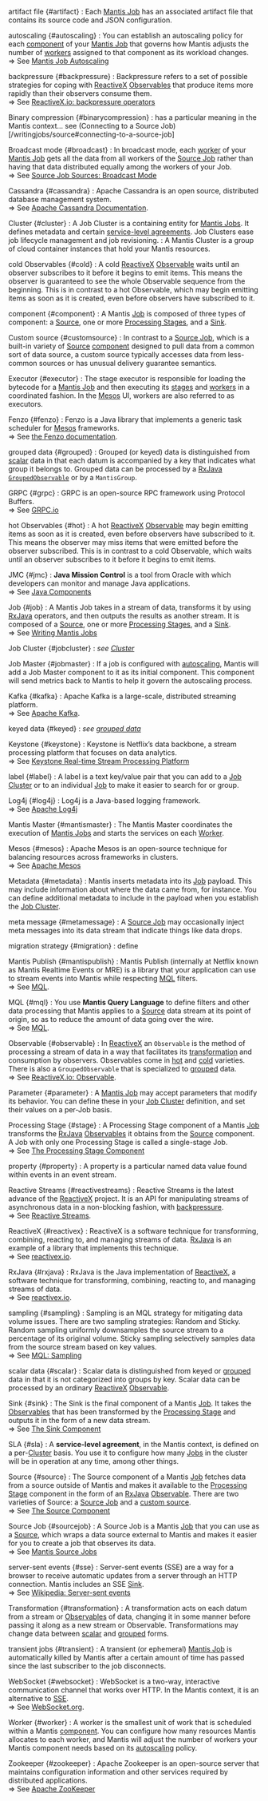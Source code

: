 artifact file {#artifact}
:   Each [Mantis Job] has an associated artifact file that contains its source code and JSON configuration.

autoscaling {#autoscaling}
:   You can establish an autoscaling policy for each [component] of your [Mantis Job] that governs how Mantis adjusts the number of [workers] assigned to that component as its workload changes.<br />⇒ See [Mantis Job Autoscaling](/mantis/autoscaling)

backpressure {#backpressure}
:   Backpressure refers to a set of possible strategies for coping with [ReactiveX]  [Observables] that produce items more rapidly than their observers consume them.<br />⇒ See [ReactiveX.io: backpressure operators](http://reactivex.io/documentation/operators/backpressure.html)

Binary compression {#binarycompression}
:   <span class="tbd">has a particular meaning in the Mantis context... see (Connecting to a Source Job)[/writingjobs/source#connecting-to-a-source-job]</span>

Broadcast mode {#broadcast}
:   In broadcast mode, each [worker] of your [Mantis Job] gets all the data from all workers of the [Source Job] rather than having that data distributed equally among the workers of your Job.<br />⇒ See [Source Job Sources: Broadcast Mode](/mantis/writingjobs/source#broadcast-mode)

Cassandra {#cassandra}
:   Apache Cassandra is an open source, distributed database management system.<br />⇒ See [Apache Cassandra Documentation](http://cassandra.apache.org/doc/latest/).

Cluster {#cluster}
:   A Job Cluster is a containing entity for [Mantis Jobs]. It defines metadata and certain [service-level agreements]. Job Clusters ease job lifecycle management and job revisioning.
:   A Mantis Cluster is a group of cloud container instances that hold your Mantis resources.

cold Observables {#cold}
:   A cold [ReactiveX]  [Observable] waits until an observer subscribes to it before it begins to emit items. This means the observer is guaranteed to see the whole Observable sequence from the beginning. This is in contrast to a hot Observable, which may begin emitting items as soon as it is created, even before observers have subscribed to it.

component {#component}
:   A Mantis [Job] is composed of three types of component: a [Source], one or more [Processing Stages], and a [Sink].

Custom source {#customsource}
:   In contrast to a [Source Job], which is a built-in variety of [Source]  [component] designed to pull data from a common sort of data source, a custom source typically accesses data from less-common sources or has unusual delivery guarantee semantics.

Executor {#executor}
:   The stage executor is responsible for loading the bytecode for a [Mantis Job] and then executing its [stages] and [workers] in a coordinated fashion. In the [Mesos] UI, workers are also referred to as executors.

Fenzo {#fenzo}
:   Fenzo is a Java library that implements a generic task scheduler for [Mesos] frameworks.<br />⇒ See [the Fenzo documentation](https://github.com/Netflix/Fenzo/wiki).

grouped data {#grouped}
:   Grouped (or keyed) data is distinguished from [scalar] data in that each datum is accompanied by a key that indicates what group it belongs to. Grouped data can be processed by a [RxJava]  [`GroupedObservable`](http://reactivex.io/RxJava/javadoc/rx/observables/GroupedObservable.html) or by a `MantisGroup`.

GRPC {#grpc}
:   GRPC is an open-source RPC framework using Protocol Buffers.<br />⇒ See [GRPC.io](https://grpc.io/docs/)

hot Observables {#hot}
:   A hot [ReactiveX]  [Observable] may begin emitting items as soon as it is created, even before observers have subscribed to it. This means the observer may miss items that were emitted before the observer subscribed. This is in contrast to a cold Observable, which waits until an observer subscribes to it before it begins to emit items.

JMC {#jmc}
:   **Java Mission Control** is a tool from Oracle with which developers can monitor and manage Java applications.<br />⇒ See [Java Components](https://docs.oracle.com/javacomponents/index.html)

Job {#job}
:   A Mantis Job takes in a stream of data, transforms it by using [RxJava] operators, and then outputs the results as another stream. It is composed of a [Source], one or more [Processing Stages], and a [Sink].<br />⇒ See [Writing Mantis Jobs](/mantis/writingjobs)

Job Cluster {#jobcluster}
:   *see [Cluster]*

Job Master {#jobmaster}
:   If a job is configured with [autoscaling], Mantis will add a Job Master component to it as its initial component. This component will send metrics back to Mantis to help it govern the autoscaling process.

Kafka {#kafka}
:   Apache Kafka is a large-scale, distributed streaming platform.<br />⇒ See [Apache Kafka](http://kafka.apache.org).

keyed data {#keyed}
:   *see [grouped data]*

Keystone {#keystone}
:   Keystone is Netflix’s data backbone, a stream processing platform that focuses on data analytics.<br />⇒ See [Keystone Real-time Stream Processing Platform](https://medium.com/netflix-techblog/keystone-real-time-stream-processing-platform-a3ee651812a)

label {#label}
:   A label is a text key/value pair that you can add to a [Job Cluster] or to an individual [Job] to make it easier to search for or group.

Log4j {#log4j}
:   Log4j is a Java-based logging framework.<br />⇒ See [Apache Log4j](https://logging.apache.org/log4j/2.x/)

Mantis Master {#mantismaster}
:   The Mantis Master coordinates the execution of [Mantis Jobs] and starts the services on each [Worker].

Mesos {#mesos}
:   Apache Mesos is an open-source technique for balancing resources across frameworks in clusters.<br />⇒ See [Apache Mesos](https://mesos.apache.org/documentation/latest/)

Metadata {#metadata}
:   Mantis inserts metadata into its [Job] payload. This may include information about where the data came from, for instance. You can define additional metadata to include in the payload when you establish the [Job Cluster].

meta message {#metamessage}
:   A [Source Job] may occasionally inject meta messages into its data stream that indicate things like data drops.

migration strategy {#migration}
:   <span class="tbd">define</span>

Mantis Publish {#mantispublish}
:   Mantis Publish (internally at Netflix known as Mantis Realtime Events or MRE) is a library that your application can use to stream events into Mantis while respecting [MQL] filters.<br />⇒ See [MQL](/mantis/MQL).

MQL {#mql}
:   You use **Mantis Query Language** to define filters and other data processing that Mantis applies to a [Source] data stream at its point of origin, so as to reduce the amount of data going over the wire.<br />⇒ See [MQL](/mantis/MQL).

Observable {#observable}
:   In [ReactiveX] an `Observable` is the method of processing a stream of data in a way that facilitates its [transformation] and consumption by observers. Observables come in [hot] and [cold] varieties. There is also a `GroupedObservable` that is specialized to [grouped] data.<br />⇒ See [ReactiveX.io: Observable](http://reactivex.io/documentation/observable.html).

Parameter {#parameter}
:   A [Mantis Job] may accept parameters that modify its behavior. You can define these in your [Job Cluster] definition, and set their values on a per-Job basis.

Processing Stage {#stage}
:   A Processing Stage component of a Mantis [Job] transforms the [RxJava]  [Observables] it obtains from the [Source] component. A Job with only one Processing Stage is called a single-stage Job.<br />⇒ See [The Processing Stage Component](/mantis/writingjobs/stage)

property {#property}
:   A property is a particular named data value found within events in an event stream.

Reactive Streams {#reactivestreams}
:   Reactive Streams is the latest advance of the [ReactiveX] project. It is an API for manipulating streams of asynchronous data in a non-blocking fashion, with [backpressure].<br />⇒ See [Reactive Streams](http://www.reactive-streams.org).

ReactiveX {#reactivex}
:   ReactiveX is a software technique for transforming, combining, reacting to, and managing streams of data. [RxJava] is an example of a library that implements this technique.<br />⇒ See [reactivex.io](http://reactivex.io/).

RxJava {#rxjava}
:   RxJava is the Java implementation of [ReactiveX], a software technique for transforming, combining, reacting to, and managing streams of data.<br />⇒ See [reactivex.io](http://reactivex.io/).

sampling {#sampling}
:   Sampling is an MQL strategy for mitigating data volume issues. There are two sampling strategies: Random and Sticky. Random sampling uniformly downsamples the source stream to a percentage of its original volume. Sticky sampling selectively samples data from the source stream based on key values.<br />⇒ See [MQL: Sampling](/mantis/MQL/sampling)

scalar data {#scalar}
:   Scalar data is distinguished from keyed or [grouped] data in that it is not categorized into groups by key. Scalar data can be processed by an ordinary [ReactiveX]  [Observable].

Sink {#sink}
:   The Sink is the final component of a Mantis [Job]. It takes the [Observables] that has been transformed by the [Processing Stage] and outputs it in the form of a new data stream.<br />⇒ See [The Sink Component](/mantis/writingjobs/sink)

SLA {#sla}
:   A **service-level agreement**, in the Mantis context, is defined on a per-[Cluster] basis. You use it to configure how many [Jobs] in the cluster will be in operation at any time, among other things.

Source {#source}
:   The Source component of a Mantis [Job] fetches data from a source outside of Mantis and makes it available to the [Processing Stage] component in the form of an [RxJava]  [Observable]. There are two varieties of Source: a [Source Job] and a [custom source].<br />⇒ See [The Source Component](/mantis/writingjobs/source)

Source Job {#sourcejob}
:   A Source Job is a Mantis [Job] that you can use as a [Source], which wraps a data source external to Mantis and makes it easier for you to create a job that observes its data.<br />⇒ See [Mantis Source Jobs](/mantis/internals/sourcejobs)

server-sent events {#sse}
:   Server-sent events (SSE) are a way for a browser to receive automatic updates from a server through an HTTP connection. Mantis includes an SSE [Sink].<br />⇒ See [Wikipedia: Server-sent events](https://en.wikipedia.org/wiki/Server-sent_events)

Transformation {#transformation}
:   A transformation acts on each datum from a stream or [Observables] of data, changing it in some manner before passing it along as a new stream or Observable. Transformations may change data between [scalar] and [grouped] forms.

transient jobs {#transient}
:   A transient (or ephemeral) [Mantis Job] is automatically killed by Mantis after a certain amount of time has passed since the last subscriber to the job disconnects.

WebSocket {#websocket}
:   WebSocket is a two-way, interactive communication channel that works over HTTP. In the Mantis context, it is an alternative to [SSE].<br />⇒ See [WebSocket.org](https://www.websocket.org/).

Worker {#worker}
:   A worker is the smallest unit of work that is scheduled within a Mantis [component]. You can configure how many resources Mantis allocates to each worker, and Mantis will adjust the number of workers your Mantis component needs based on its [autoscaling] policy.

Zookeeper {#zookeeper}
:   Apache Zookeeper is an open-source server that maintains configuration information and other services required by distributed applications.<br />⇒ See [Apache ZooKeeper](https://zookeeper.apache.org/)

<!-- Do not edit below this line -->
<!-- START -->
<!-- This section comes from the file "reference_links". It is automagically inserted into other files by means of the "refgen" script, also in the "docs/" directory. Edit this section only in the "reference_links" file, not in any of the other files in which it is included, or your edits will be overwritten. -->
[artifact]:                /mantis/glossary#artifact          "Each Mantis Job has an associated artifact file that contains its source code and JSON configuration."
[artifacts]:               /mantis/glossary#artifact          "Each Mantis Job has an associated artifact file that contains its source code and JSON configuration."
[artifact file]:           /mantis/glossary#artifact          "Each Mantis Job has an associated artifact file that contains its source code and JSON configuration."
[artifact files]:          /mantis/glossary#artifact          "Each Mantis Job has an associated artifact file that contains its source code and JSON configuration."
[autoscale]:               /mantis/glossary#autoscaling       "You can establish an autoscaling policy for each component of your Mantis Job that governs how Mantis adjusts the number of workers assigned to that component as its workload changes."
[autoscaled]:              /mantis/glossary#autoscaling       "You can establish an autoscaling policy for each component of your Mantis Job that governs how Mantis adjusts the number of workers assigned to that component as its workload changes."
[autoscales]:              /mantis/glossary#autoscaling       "You can establish an autoscaling policy for each component of your Mantis Job that governs how Mantis adjusts the number of workers assigned to that component as its workload changes."
[autoscaling]:             /mantis/glossary#autoscaling       "You can establish an autoscaling policy for each component of your Mantis Job that governs how Mantis adjusts the number of workers assigned to that component as its workload changes."
[scalable]:                /mantis/glossary#autoscaling       "You can establish an autoscaling policy for each component of your Mantis Job that governs how Mantis adjusts the number of workers assigned to that component as its workload changes."
[AWS]:                     javascript:void(0)          "Amazon Web Services"
[backpressure]:            /mantis/glossary#backpressure      "Backpressure refers to a set of possible strategies for coping with ReactiveX Observables that produce items more rapidly than their observers consume them."
[Binary compression]:      /mantis/glossary#binarycompression
[broadcast]:               /mantis/glossary#broadcast         "In broadcast mode, each worker of your job gets all the data from all workers of the Source Job rather than having that data distributed equally among the workers of your job."
[broadcast mode]:          /mantis/glossary#broadcast         "In broadcast mode, each worker of your job gets all the data from all workers of the Source Job rather than having that data distributed equally among the workers of your job."
[Cassandra]:               /mantis/glossary#cassandra         "Apache Cassandra is an open source, distributed database management system."
[cluster]:                 /mantis/glossary#cluster           "A Mantis Job Cluster is a containing entity for Mantis Jobs. It defines metadata and certain service-level agreements. Job Clusters ease job lifecycle management and job revisioning."
[clusters]:                /mantis/glossary#cluster           "A Mantis Job Cluster is a containing entity for Mantis Jobs. It defines metadata and certain service-level agreements. Job Clusters ease job lifecycle management and job revisioning."
[cold]:                    /mantis/glossary#cold              "A cold ReactiveX Observable waits until an observer subscribes to it before it begins to emit items. This means the observer is guaranteed to see the whole Observable sequence from the beginning. This is in contrast to a hot Observable, which may begin emitting items as soon as it is created, even before observers have subscribed to it."
[cold Observable]:         /mantis/glossary#cold              "A cold ReactiveX Observable waits until an observer subscribes to it before it begins to emit items. This means the observer is guaranteed to see the whole Observable sequence from the beginning. This is in contrast to a hot Observable, which may begin emitting items as soon as it is created, even before observers have subscribed to it."
[cold Observables]:        /mantis/glossary#cold              "A cold ReactiveX Observable waits until an observer subscribes to it before it begins to emit items. This means the observer is guaranteed to see the whole Observable sequence from the beginning. This is in contrast to a hot Observable, which may begin emitting items as soon as it is created, even before observers have subscribed to it."
[component]:               /mantis/glossary#component         "A Mantis Job is composed of three types of component: a Source, one or more Processing Stages, and a Sink."
[components]:              /mantis/glossary#component         "A Mantis Job is composed of three types of component: a Source, one or more Processing Stages, and a Sink."
[custom source]:           /mantis/glossary#customsource      "In contrast to a Source Job, which is a built-in variety of Source component designed to pull data from a common sort of data source, a custom source typically accesses data from less-common sources or has unusual delivery guarantee semantics."
[custom sources]:          /mantis/glossary#customsource      "In contrast to a Source Job, which is a built-in variety of Source component designed to pull data from a common sort of data source, a custom source typically accesses data from less-common sources or has unusual delivery guarantee semantics."
[executor]:                /mantis/glossary#executor          "The stage executor is responsible for loading the bytecode for a Mantis Job and then executing its stages and workers in a coordinated fashion. In the Mesos UI, workers are also referred to as executors."
[executors]:               /mantis/glossary#executor          "The stage executor is responsible for loading the bytecode for a Mantis Job and then executing its stages and workers in a coordinated fashion. In the Mesos UI, workers are also referred to as executors."
[fast property]: /mantis/glossary#fastproperties "Fast properties allow you to change the behavior of Netflix services without recompiling and redeploying them."
[fast properties]: /mantis/glossary#fastproperties "Fast properties allow you to change the behavior of Netflix services without recompiling and redeploying them."
[Fenzo]:                   /mantis/glossary#fenzo             "Fenzo is a Java library that implements a generic task scheduler for Mesos frameworks."
[grouped]:                 /mantis/glossary#grouped           "Grouped data is distinguished from scalar data in that each datum is accompanied by a key that indicates what group it belongs to. Grouped data can be processed by a RxJava GroupedObservable or by a MantisGroup."
[grouped data]:            /mantis/glossary#grouped           "Grouped data is distinguished from scalar data in that each datum is accompanied by a key that indicates what group it belongs to. Grouped data can be processed by a RxJava GroupedObservable or by a MantisGroup."
[GRPC]:                    /mantis/glossary#grpc              "gRPC is an open-source RPC framework using Protocol Buffers."
[hot]:                     /mantis/glossary#hot               "A hot ReactiveX Observable may begin emitting items as soon as it is created, even before observers have subscribed to it. This means the observer may miss items that were emitted before the observer subscribed. This is in contrast to a cold Observable, which waits until an observer subscribes to it before it begins to emit items."
[hot Observable]:          /mantis/glossary#hot               "A hot ReactiveX Observable may begin emitting items as soon as it is created, even before observers have subscribed to it. This means the observer may miss items that were emitted before the observer subscribed. This is in contrast to a cold Observable, which waits until an observer subscribes to it before it begins to emit items."
[hot Observables]:         /mantis/glossary#hot               "A hot ReactiveX Observable may begin emitting items as soon as it is created, even before observers have subscribed to it. This means the observer may miss items that were emitted before the observer subscribed. This is in contrast to a cold Observable, which waits until an observer subscribes to it before it begins to emit items."
[JMC]:                     /mantis/glossary#jmc               "Java Mission Control is a tool from Oracle with which developers can monitor and manage Java applications."
[job]:                     /mantis/glossary#job               "A Mantis Job takes in a stream of data, transforms it by using RxJava operators, and then outputs the results as another stream. It is composed of a Source, one or more Processing Stages, and a Sink."
[jobs]:                    /mantis/glossary#job               "A Mantis Job takes in a stream of data, transforms it by using RxJava operators, and then outputs the results as another stream. It is composed of a Source, one or more Processing Stages, and a Sink."
[Mantis job]:              /mantis/glossary#job               "A Mantis Job takes in a stream of data, transforms it by using RxJava operators, and then outputs the results as another stream. It is composed of a Source, one or more Processing Stages, and a Sink."
[Mantis jobs]:             /mantis/glossary#job               "A Mantis Job takes in a stream of data, transforms it by using RxJava operators, and then outputs the results as another stream. It is composed of a Source, one or more Processing Stages, and a Sink."
[job cluster]:             /mantis/glossary#jobcluster        "A Mantis Job Cluster is a containing entity for Mantis Jobs. It defines metadata and certain service-level agreements. Job Clusters ease job lifecycle management and job revisioning."
[job clusters]:            /mantis/glossary#jobcluster        "A Mantis Job Cluster is a containing entity for Mantis Jobs. It defines metadata and certain service-level agreements. Job Clusters ease job lifecycle management and job revisioning."
[Job Master]:              /mantis/glossary#jobmaster         "If a job is configured with autoscaling, Mantis will add a Job Master component to it as its initial component. This component will send metrics back to Mantis to help it govern the autoscaling process."
[Mantis Master]:           /mantis/glossary#mantismaster      "The Mantis Master coordinates the execution of [Mantis Jobs] and starts the services on each Worker."
[Kafka]:                   /mantis/glossary#kafka             "Apache Kafka is a large-scale, distributed streaming platform."
[keyed data]:              /mantis/glossary#keyed             "Grouped (or keyed) data is distinguished from scalar data in that each datum is accompanied by a key that indicates what group it belongs to. Grouped data can be processed by a RxJava GroupedObservable or by a MantisGroup."
[Keystone]:                /mantis/glossary#keystone          "Keystone is Netflix’s data backbone, a stream processing platform that focuses on data analytics."
[label]:                   /mantis/glossary#label             "A label is a text key/value pair that you can add to a Job Cluster or to an individual Job to make it easier to search for or group."
[labels]:                  /mantis/glossary#label             "A label is a text key/value pair that you can add to a Job Cluster or to an individual Job to make it easier to search for or group."
[Log4j]:                   /mantis/glossary#log4j             "Log4j is a Java-based logging framework."
[Apache Mesos]:            /mantis/glossary#mesos             "Apache Mesos is an open-source technique for balancing resources across frameworks in clusters."
[Mesos]:                   /mantis/glossary#mesos             "Apache Mesos is an open-source technique for balancing resources across frameworks in clusters."
[metadata]:                /mantis/glossary#metadata          "Mantis inserts metadata into its Job payload. This may include information about where the data came from, for instance. You can define additional metadata to include in the payload when you establish the Job Cluster."
[meta message]:            /mantis/glossary#metamessage       "A Source Job may occasionally inject meta messages into its data stream that indicate things like data drops."
[meta messages]:           /mantis/glossary#metamessage       "A Source Job may occasionally inject meta messages into its data stream that indicate things like data drops."
[migration strategy]:      /mantis/glossary#migration
[migration strategies]:    /mantis/glossary#migration
[MRE]:                     /mantis/glossary#mre               "Mantis Publish (a.k.a. Mantis Realtime Events, or MRE) is a library that your application can use to stream events into Mantis while respecting MQL filters."
[Mantis Publish]:          /mantis/glossary#mantispublish     "Mantis Publish is a library that your application can use to stream events into Mantis while respecting MQL filters."
[Mantis Query Language]:   /mantis/glossary#mql               "You use Mantis Query Language to define filters and other data processing that Mantis applies to a Source data stream at its point of origin, so as to reduce the amount of data going over the wire."
[MQL]:                     /mantis/glossary#mql               "You use Mantis Query Language to define filters and other data processing that Mantis applies to a Source data stream at its point of origin, so as to reduce the amount of data going over the wire."
[Observable]:              /mantis/glossary#observable        "In ReactiveX an Observable is the method of processing a stream of data in a way that facilitates its transformation and consumption by observers. Observables come in hot and cold varieties. There is also a GroupedObservable that is specialized to grouped data."
[Observables]:             /mantis/glossary#observable        "In ReactiveX an Observable is the method of processing a stream of data in a way that facilitates its transformation and consumption by observers. Observables come in hot and cold varieties. There is also a GroupedObservable that is specialized to grouped data."
[parameter]:               /mantis/glossary#parameter         "A Mantis Job may accept parameters that modify its behavior. You can define these in your Job Cluster definition, and set their values on a per-Job basis."
[parameters]:              /mantis/glossary#parameter         "A Mantis Job may accept parameters that modify its behavior. You can define these in your Job Cluster definition, and set their values on a per-Job basis."
[Processing Stage]:        /mantis/glossary#stage             "A Processing Stage component of a Mantis Job transforms the RxJava Observables it obtains from the Source component."
[Processing Stages]:       /mantis/glossary#stage             "A Processing Stage component of a Mantis Job transforms the RxJava Observables it obtains from the Source component."
[stage]:                   /mantis/glossary#stage             "A Processing Stage component of a Mantis Job transforms the RxJava Observables it obtains from the Source component."
[stages]:                  /mantis/glossary#stage             "A Processing Stage component of a Mantis Job transforms the RxJava Observables it obtains from the Source component."
[property]:                /mantis/glossary#property          "A property is a particular named data value found within events in an event stream."
[properties]:              /mantis/glossary#property          "A property is a particular named data value found within events in an event stream."
[Reactive Stream]:         /mantis/glossary#reactivestreams   "Reactive Streams is the latest advance of the ReactiveX project. It is an API for manipulating streams of asynchronous data in a non-blocking fashion, with backpressure."
[Reactive Streams]:        /mantis/glossary#reactivestreams   "Reactive Streams is the latest advance of the ReactiveX project. It is an API for manipulating streams of asynchronous data in a non-blocking fashion, with backpressure."
[ReactiveX]:               /mantis/glossary#reactivex         "ReactiveX is a software technique for transforming, combining, reacting to, and managing streams of data. RxJava is an example of a library that implements this technique."
[RxJava]:                  /mantis/glossary#rxjava            "RxJava is the Java implementation of ReactiveX, a software technique for transforming, combining, reacting to, and managing streams of data."
[downsample]:              /mantis/glossary#sampling          "Sampling is an MQL strategy for mitigating data volume issues. There are two sampling strategies: Random and Sticky. Random sampling uniformly downsamples the source stream to a percentage of its original volume. Sticky sampling selectively samples data from the source stream based on key values."
[sample]:                  /mantis/glossary#sampling          "Sampling is an MQL strategy for mitigating data volume issues. There are two sampling strategies: Random and Sticky. Random sampling uniformly downsamples the source stream to a percentage of its original volume. Sticky sampling selectively samples data from the source stream based on key values."
[sampled]:                 /mantis/glossary#sampling          "Sampling is an MQL strategy for mitigating data volume issues. There are two sampling strategies: Random and Sticky. Random sampling uniformly downsamples the source stream to a percentage of its original volume. Sticky sampling selectively samples data from the source stream based on key values."
[samples]:                 /mantis/glossary#sampling          "Sampling is an MQL strategy for mitigating data volume issues. There are two sampling strategies: Random and Sticky. Random sampling uniformly downsamples the source stream to a percentage of its original volume. Sticky sampling selectively samples data from the source stream based on key values."
[sampling]:                /mantis/glossary#sampling          "Sampling is an MQL strategy for mitigating data volume issues. There are two sampling strategies: Random and Sticky. Random sampling uniformly downsamples the source stream to a percentage of its original volume. Sticky sampling selectively samples data from the source stream based on key values."
[scalar]:                  /mantis/glossary#scalar            "Scalar data is distinguished from keyed or grouped data in that it is not categorized into groups by key. Scalar data can be processed by an ordinary ReactiveX Observable."
[scalar data]:             /mantis/glossary#scalar            "Scalar data is distinguished from keyed or grouped data in that it is not categorized into groups by key. Scalar data can be processed by an ordinary ReactiveX Observable."
[Sink]:                    /mantis/glossary#sink              "The Sink is the final component of a Mantis Job. It takes the Observable that has been transformed by the Processing Stage and outputs it in the form of a new data stream."
[Sinks]:                   /mantis/glossary#sink              "The Sink is the final component of a Mantis Job. It takes the Observable that has been transformed by the Processing Stage and outputs it in the form of a new data stream."
[Sink component]:          /mantis/glossary#sink              "The Sink is the final component of a Mantis Job. It takes the Observable that has been transformed by the Processing Stage and outputs it in the form of a new data stream."
[service-level agreement]:  /mantis/glossary#sla               "A service-level agreement, in the Mantis context, is defined on a per-Cluster basis. You use it to configure how many Jobs in the cluster will be in operation at any time, among other things."
[service-level agreements]: /mantis/glossary#sla               "A service-level agreement, in the Mantis context, is defined on a per-Cluster basis. You use it to configure how many Jobs in the cluster will be in operation at any time, among other things."
[SLA]:                     /mantis/glossary#sla               "A service-level agreement, in the Mantis context, is defined on a per-Cluster basis. You use it to configure how many Jobs in the cluster will be in operation at any time, among other things."
[Source]:                  /mantis/glossary#source            "The Source component of a Mantis Job fetches data from a source outside of Mantis and makes it available to the Processing Stage component in the form of an RxJava Observable. There are two varieties of Source: a Source Job and a custom source."
[Sources]:                 /mantis/glossary#source            "The Source component of a Mantis Job fetches data from a source outside of Mantis and makes it available to the Processing Stage component in the form of an RxJava Observable. There are two varieties of Source: a Source Job and a custom source."
[Source Job]:              /mantis/glossary#sourcejob         "A Source Job is a Mantis Job that you can use as a Source, which wraps a data source external to Mantis and makes it easier for you to create a job that observes its data."
[Source Jobs]:             /mantis/glossary#sourcejob         "A Source Job is a Mantis Job that you can use as a Source, which wraps a data source external to Mantis and makes it easier for you to create a job that observes its data."
[Spinnaker]: /mantis/glossary#spinnaker "Spinnaker is a set of resources that help you deploy and manage resources in the cloud."
[SSE]:                     /mantis/glossary#sse               "Server-sent events (SSE) are a way for a browser to receive automatic updates from a server through an HTTP connection. Mantis includes an SSE Sink."
[server-sent event]:       /mantis/glossary#sse               "Server-sent events (SSE) are a way for a browser to receive automatic updates from a server through an HTTP connection. Mantis includes an SSE Sink."
[server-sent events]:      /mantis/glossary#sse               "Server-sent events (SSE) are a way for a browser to receive automatic updates from a server through an HTTP connection. Mantis includes an SSE Sink."
[transform]:               /mantis/glossary#transformation    "A transformation acts on each datum from a stream or Observables of data, changing it in some manner before passing it along as a new stream or Observable. Transformations may change data between scalar and grouped forms."
[transformed]:             /mantis/glossary#transformation    "A transformation acts on each datum from a stream or Observables of data, changing it in some manner before passing it along as a new stream or Observable. Transformations may change data between scalar and grouped forms."
[transforms]:              /mantis/glossary#transformation    "A transformation acts on each datum from a stream or Observables of data, changing it in some manner before passing it along as a new stream or Observable. Transformations may change data between scalar and grouped forms."
[transformation]:          /mantis/glossary#transformation    "A transformation acts on each datum from a stream or Observables of data, changing it in some manner before passing it along as a new stream or Observable. Transformations may change data between scalar and grouped forms."
[transformations]:         /mantis/glossary#transformation    "A transformation acts on each datum from a stream or Observables of data, changing it in some manner before passing it along as a new stream or Observable. Transformations may change data between scalar and grouped forms."
[transient]:               /mantis/glossary#transient         "A transient (or ephemeral) Mantis Job is automatically killed by Mantis after a certain amount of time has passed since the last subscriber to the job disconnects."
[transient job]:           /mantis/glossary#transient         "A transient (or ephemeral) Mantis Job is automatically killed by Mantis after a certain amount of time has passed since the last subscriber to the job disconnects."
[transient jobs]:          /mantis/glossary#transient         "A transient (or ephemeral) Mantis Job is automatically killed by Mantis after a certain amount of time has passed since the last subscriber to the job disconnects."
[WebSocket]:               /mantis/glossary#websocket         "WebSocket is a two-way, interactive communication channel that works over HTTP. In the Mantis context, it is an alternative to SSE."
[Worker]:                  /mantis/glossary#worker            "A worker is the smallest unit of work that is scheduled within a Mantis component. You can configure how many resources Mantis allocates to each worker, and Mantis will adjust the number of workers your Mantis component needs based on its autoscaling policy."
[Workers]:                 /mantis/glossary#worker            "A worker is the smallest unit of work that is scheduled within a Mantis component. You can configure how many resources Mantis allocates to each worker, and Mantis will adjust the number of workers your Mantis component needs based on its autoscaling policy."
[Zookeeper]:               /mantis/glossary#zookeeper         "Apache Zookeeper is an open-source server that maintains configuration information and other services required by distributed applications."
<!-- END -->
